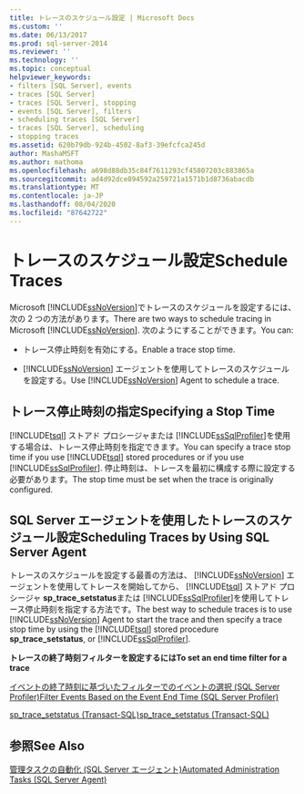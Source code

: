 ```yaml
---
title: トレースのスケジュール設定 | Microsoft Docs
ms.custom: ''
ms.date: 06/13/2017
ms.prod: sql-server-2014
ms.reviewer: ''
ms.technology: ''
ms.topic: conceptual
helpviewer_keywords:
- filters [SQL Server], events
- traces [SQL Server]
- traces [SQL Server], stopping
- events [SQL Server], filters
- scheduling traces [SQL Server]
- traces [SQL Server], scheduling
- stopping traces
ms.assetid: 620b79db-924b-4502-8af3-39efcfca245d
author: MashaMSFT
ms.author: mathoma
ms.openlocfilehash: a698d88db35c84f7611293cf45807203c883865a
ms.sourcegitcommit: ad4d92dce894592a259721a1571b1d8736abacdb
ms.translationtype: MT
ms.contentlocale: ja-JP
ms.lasthandoff: 08/04/2020
ms.locfileid: "87642722"
---
```

# <a name="schedule-traces"></a><span data-ttu-id="05197-102">トレースのスケジュール設定</span><span class="sxs-lookup"><span data-stu-id="05197-102">Schedule Traces</span></span>
  <span data-ttu-id="05197-103">Microsoft [!INCLUDE[ssNoVersion](../../includes/ssnoversion-md.md)]でトレースのスケジュールを設定するには、次の 2 つの方法があります。</span><span class="sxs-lookup"><span data-stu-id="05197-103">There are two ways to schedule tracing in Microsoft [!INCLUDE[ssNoVersion](../../includes/ssnoversion-md.md)].</span></span> <span data-ttu-id="05197-104">次のようにすることができます。</span><span class="sxs-lookup"><span data-stu-id="05197-104">You can:</span></span>  
  
-   <span data-ttu-id="05197-105">トレース停止時刻を有効にする。</span><span class="sxs-lookup"><span data-stu-id="05197-105">Enable a trace stop time.</span></span>  
  
-   <span data-ttu-id="05197-106">[!INCLUDE[ssNoVersion](../../includes/ssnoversion-md.md)] エージェントを使用してトレースのスケジュールを設定する。</span><span class="sxs-lookup"><span data-stu-id="05197-106">Use [!INCLUDE[ssNoVersion](../../includes/ssnoversion-md.md)] Agent to schedule a trace.</span></span>  
  
## <a name="specifying-a-stop-time"></a><span data-ttu-id="05197-107">トレース停止時刻の指定</span><span class="sxs-lookup"><span data-stu-id="05197-107">Specifying a Stop Time</span></span>  
 <span data-ttu-id="05197-108">[!INCLUDE[tsql](../../includes/tsql-md.md)] ストアド プロシージャまたは [!INCLUDE[ssSqlProfiler](../../includes/sssqlprofiler-md.md)]を使用する場合は、トレース停止時刻を指定できます。</span><span class="sxs-lookup"><span data-stu-id="05197-108">You can specify a trace stop time if you use [!INCLUDE[tsql](../../includes/tsql-md.md)] stored procedures or if you use [!INCLUDE[ssSqlProfiler](../../includes/sssqlprofiler-md.md)].</span></span> <span data-ttu-id="05197-109">停止時刻は、トレースを最初に構成する際に設定する必要があります。</span><span class="sxs-lookup"><span data-stu-id="05197-109">The stop time must be set when the trace is originally configured.</span></span>  
  
## <a name="scheduling-traces-by-using-sql-server-agent"></a><span data-ttu-id="05197-110">SQL Server エージェントを使用したトレースのスケジュール設定</span><span class="sxs-lookup"><span data-stu-id="05197-110">Scheduling Traces by Using SQL Server Agent</span></span>  
 <span data-ttu-id="05197-111">トレースのスケジュールを設定する最善の方法は、 [!INCLUDE[ssNoVersion](../../includes/ssnoversion-md.md)] エージェントを使用してトレースを開始してから、 [!INCLUDE[tsql](../../includes/tsql-md.md)] ストアド プロシージャ **sp_trace_setstatus**または [!INCLUDE[ssSqlProfiler](../../includes/sssqlprofiler-md.md)]を使用してトレース停止時刻を指定する方法です。</span><span class="sxs-lookup"><span data-stu-id="05197-111">The best way to schedule traces is to use [!INCLUDE[ssNoVersion](../../includes/ssnoversion-md.md)] Agent to start the trace and then specify a trace stop time by using the [!INCLUDE[tsql](../../includes/tsql-md.md)] stored procedure **sp_trace_setstatus**, or [!INCLUDE[ssSqlProfiler](../../includes/sssqlprofiler-md.md)].</span></span>  
  
 <span data-ttu-id="05197-112">**トレースの終了時刻フィルターを設定するには**</span><span class="sxs-lookup"><span data-stu-id="05197-112">**To set an end time filter for a trace**</span></span>  
  
 [<span data-ttu-id="05197-113">イベントの終了時刻に基づいたフィルターでのイベントの選択 &#40;SQL Server Profiler&#41;</span><span class="sxs-lookup"><span data-stu-id="05197-113">Filter Events Based on the Event End Time &#40;SQL Server Profiler&#41;</span></span>](../../tools/sql-server-profiler/filter-events-based-on-the-event-end-time-sql-server-profiler.md)  
  
 [<span data-ttu-id="05197-114">sp_trace_setstatus &#40;Transact-SQL&#41;</span><span class="sxs-lookup"><span data-stu-id="05197-114">sp_trace_setstatus &#40;Transact-SQL&#41;</span></span>](/sql/relational-databases/system-stored-procedures/sp-trace-setstatus-transact-sql)  
  
## <a name="see-also"></a><span data-ttu-id="05197-115">参照</span><span class="sxs-lookup"><span data-stu-id="05197-115">See Also</span></span>  
 [<span data-ttu-id="05197-116">管理タスクの自動化 &#40;SQL Server エージェント&#41;</span><span class="sxs-lookup"><span data-stu-id="05197-116">Automated Administration Tasks &#40;SQL Server Agent&#41;</span></span>](../../ssms/agent/sql-server-agent.md)  
  
  
